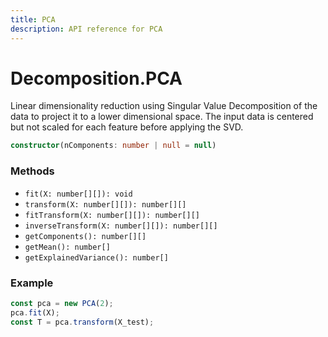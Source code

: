 ```yaml
---
title: PCA
description: API reference for PCA
---
```


# Decomposition.PCA

Linear dimensionality reduction using Singular Value Decomposition of the data to project it to a lower dimensional space. The input data is centered but not scaled for each feature before applying the SVD.

```ts
constructor(nComponents: number | null = null)
```

### Methods
- `fit(X: number[][]): void`
- `transform(X: number[][]): number[][]`
- `fitTransform(X: number[][]): number[][]`
- `inverseTransform(X: number[][]): number[][]`
- `getComponents(): number[][]`
- `getMean(): number[]`
- `getExplainedVariance(): number[]`

### Example
```ts
const pca = new PCA(2);
pca.fit(X);
const T = pca.transform(X_test);
```
